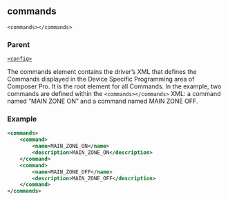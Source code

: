 ## commands

`<commands></commands>`


### Parent

[`<config>`][1]


The commands element contains the driver’s XML that defines the Commands displayed in the Device Specific Programming area of Composer Pro. It is the root element for all Commands. In the example, two commands are defined within the `<commands></commands>` XML: a command named “MAIN ZONE ON” and a command named MAIN ZONE OFF. 

### Example

```xml
<commands>
	<command>
   		<name>MAIN_ZONE_ON</name>
   		<description>MAIN_ZONE_ON</description>
 	</command>
 	<command>
   		<name>MAIN_ZONE_OFF</name>
   		<description>MAIN_ZONE_OFF</description>
 	</command>
</commands>
```



[1]:	https://snap-one.github.io/docs-driverworks-xml/#common-xml-config